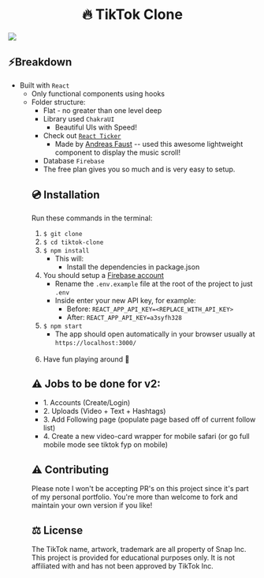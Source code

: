 <h1 align="center">🔥 TikTok Clone</h1>

<img src="public/readme/tiktok.gif" />

<h2>⚡️Breakdown</h2>

<ul>
  <li>
    Built with <code>React</code>
    <ul>
      <li>Only functional components using hooks</li>
      <li>
        Folder structure:
        <ul>
          <li>Flat - no greater than one level deep</li>
  
 
  <li>
    Library used <code>ChakraUI</code>
    <ul>
      <li>
        Beautiful UIs with Speed! 
      </li>
    </ul>
  </li>
 <li>
    Check out <code><a href=" https://github.com/AndreasFaust/react-ticker">React Ticker</a></code>
    <ul>
      <li>
       Made by <a href="https://github.com/AndreasFaust">Andreas Faust</a> -- used this awesome lightweight component to display the music scroll!
      </li>
    </ul>
  </li>

  <li>Database <code>Firebase</code></li>
  <li>
    The free plan gives you so much and is very easy to setup. 
  </li>
</ul>

<h2>💿 Installation</h2>

<p>Run these commands in the terminal:</p>

<ol>
  <li>
    <code>$ git clone </code>
  </li>
  <li><code>$ cd tiktok-clone</code></li>
  <li>
    <code>$ npm install</code>
    <ul>
      <li>
        This will:
        <ul>
          <li>Install the dependencies in package.json</li>
        </ul>
      </li>
    </ul>
  </li>
  <li>
    You should setup a <a href="https://firebase.google.com/">Firebase account</a>
    <ul>
      <li>
        Rename the <code>.env.example</code> file at the root of the project to
        just <code>.env</code>
      </li>
      <li>
        Inside enter your new API key, for example:
        <ul>
          <li>
            Before:
            <code>REACT_APP_API_KEY=&lt;REPLACE_WITH_API_KEY&gt;</code>
          </li>
          <li>After: <code>REACT_APP_API_KEY=a3syfh328</code></li>
        </ul>
      </li>
    </ul>
  </li>
  <li>
    <code>$ npm start</code>
    <ul>
      <li>
        The app should open automatically in your browser usually at
        <code>https://localhost:3000/</code>
      </li>
    </ul>
    <br />
  </li>
  <li>Have fun playing around 🎉</li>
</ol>

<h2>⚠️ Jobs to be done for v2:</h2>
<ul>
<li>
1. Accounts (Create/Login)</li>
<li>2. Uploads (Video + Text + Hashtags)</li>
<li>3. Add Following page (populate page based off of current follow list)</li>
<li>4. Create a new video-card wrapper for mobile safari (or go full mobile mode see tiktok fyp on mobile)
</li>
</ul>

<h2>⚠️ Contributing</h2>

<p>
  Please note I won't be accepting PR's on this project since it's part of my
  personal portfolio. You're more than welcome to fork and maintain your own
  version if you like!
</p>

<h2>⚖️ License</h2>

<p>
  The TikTok name, artwork, trademark are all property of Snap Inc. This
  project is provided for educational purposes only. It is not affiliated with
  and has not been approved by TikTok Inc.
</p>
